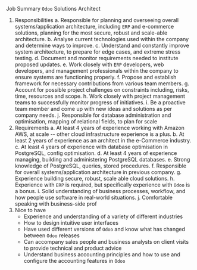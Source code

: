 Job Summary
`Odoo` Solutions Architect 
1. Responsibilities 
	a. Responsible for planning and overseeing overall systems/application architecture, including `ERP` and e-commerce solutions, planning for the most secure, robust and scale-able architecture.
	b. Analyse current technologies used within the company and determine ways to improve.
	c. Understand and constantly improve system architecture, to prepare for edge cases, and extreme stress testing.
	d. Document and monitor requirements needed to institute proposed updates.
	e. Work closely with `ERP` developers, web developers, and management professionals within the company to ensure systems are functioning properly.
	f. Propose and establish framework for necessary contributions from various team members.
	g. Account for possible project challenges on constraints including, risks, time, resources and scope.
	h. Work closely with project management teams to successfully monitor progress of initiatives.
	i. Be a proactive team member and come up with new ideas and solutions as per company needs.
	j. Responsible for database administration and optimisation, mapping of relational fields, to plan for scale 
2. Requirements 
	a. At least 4 years of experience working with Amazon AWS, at scale -- other cloud infrastructure experience is a plus.
	b. At least 2 years of experience as an architect in the e-Commerce industry.
	c. At least 4 years of experience with database optimisation in PostgreSQL, config optimisation.
	d. At least 4 years of experience managing, building and administering PostgreSQL databases.
	e. Strong knowledge of PostgreSQL, queries, stored procedures.
	f. Responsible for overall systems/application architecture in previous company.
	g. Experience building secure, robust, scale able cloud solutions.
	h. Experience with `ERP` is required, but specifically experience with `Odoo` is a bonus.
	i. Solid understanding of business processes, workflow, and how people use software in real-world situations.
	j. Comfortable speaking with business-side prof
3. Nice to have
	- Experience and understanding of a variety of different industries
	- How to design intuitive user interfaces
	- Have used different versions of `Odoo` and know what has changed between `Odoo` releases
	- Can accompany sales people and business analysts on client visits to provide technical and product advice
	- Understand business accounting principles and how to use and configure the accounting features in `Odoo`